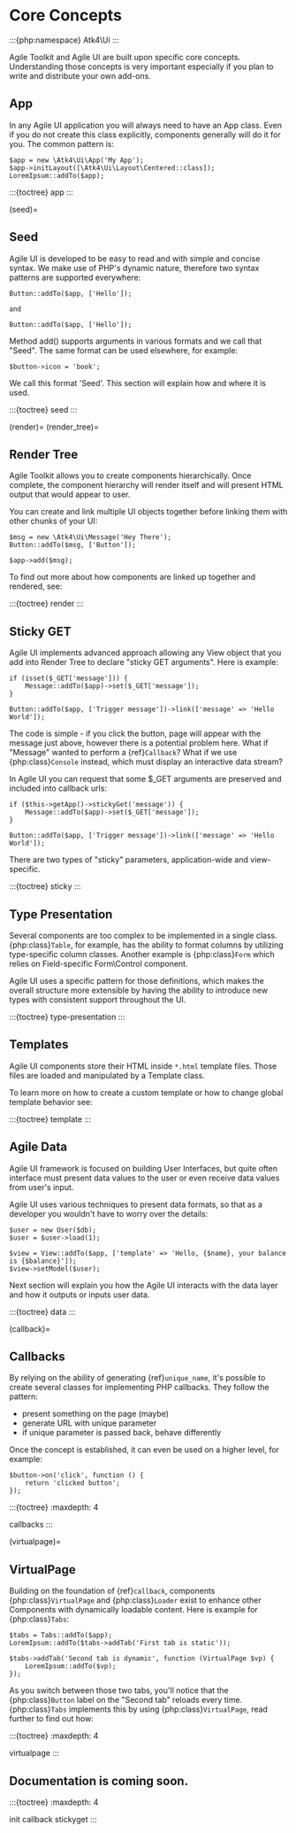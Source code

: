 # Core Concepts

:::{php:namespace} Atk4\Ui
:::

Agile Toolkit and Agile UI are built upon specific core concepts. Understanding those
concepts is very important especially if you plan to write and distribute your own
add-ons.

## App

In any Agile UI application you will always need to have an App class. Even if you do not
create this class explicitly, components generally will do it for you. The common pattern
is:

```
$app = new \Atk4\Ui\App('My App');
$app->initLayout([\Atk4\Ui\Layout\Centered::class]);
LoremIpsum::addTo($app);
```

:::{toctree}
app
:::

(seed)=

## Seed

Agile UI is developed to be easy to read and with simple and concise syntax. We make use of
PHP's dynamic nature, therefore two syntax patterns are supported everywhere:

```
Button::addTo($app, ['Hello']);

and

Button::addTo($app, ['Hello']);
```

Method add() supports arguments in various formats and we call that "Seed". The same format
can be used elsewhere, for example:

```
$button->icon = 'book';
```

We call this format 'Seed'. This section will explain how and where it is used.

:::{toctree}
seed
:::

(render)=
(render_tree)=

## Render Tree

Agile Toolkit allows you to create components hierarchically. Once complete, the component
hierarchy will render itself and will present HTML output that would appear to user.

You can create and link multiple UI objects together before linking them with other chunks of your UI:

```
$msg = new \Atk4\Ui\Message('Hey There');
Button::addTo($msg, ['Button']);

$app->add($msg);
```

To find out more about how components are linked up together and rendered, see:

:::{toctree}
render
:::

## Sticky GET

Agile UI implements advanced approach allowing any View object that you add into Render Tree to
declare "sticky GET arguments". Here is example:

```
if (isset($_GET['message'])) {
    Message::addTo($app)->set($_GET['message']);
}

Button::addTo($app, ['Trigger message'])->link(['message' => 'Hello World']);
```

The code is simple - if you click the button, page will appear with the message just above, however
there is a potential problem here. What if "Message" wanted to perform a {ref}`Callback`? What if
we use {php:class}`Console` instead, which must display an interactive data stream?

In Agile UI you can request that some $_GET arguments are preserved and included into callback urls:

```
if ($this->getApp()->stickyGet('message')) {
    Message::addTo($app)->set($_GET['message']);
}

Button::addTo($app, ['Trigger message'])->link(['message' => 'Hello World']);
```

There are two types of "sticky" parameters, application-wide and view-specific.

:::{toctree}
sticky
:::

## Type Presentation

Several components are too complex to be implemented in a single class. {php:class}`Table`, for example,
has the ability to format columns by utilizing type-specific column classes. Another example is {php:class}`Form`
which relies on Field-specific Form\Control component.

Agile UI uses a specific pattern for those definitions, which makes the overall structure more extensible
by having the ability to introduce new types with consistent support throughout the UI.

:::{toctree}
type-presentation
:::

## Templates

Agile UI components store their HTML inside `*.html` template files. Those files are loaded
and manipulated by a Template class.

To learn more on how to create a custom template or how to change global template
behavior see:

:::{toctree}
template
:::

## Agile Data

Agile UI framework is focused on building User Interfaces, but quite often interface must
present data values to the user or even receive data values from user's input.

Agile UI uses various techniques to present data formats, so that as a developer you wouldn't
have to worry over the details:

```
$user = new User($db);
$user = $user->load(1);

$view = View::addTo($app, ['template' => 'Hello, {$name}, your balance is {$balance}']);
$view->setModel($user);
```

Next section will explain you how the Agile UI interacts with the data layer and how it outputs or
inputs user data.

:::{toctree}
data
:::

(callback)=

## Callbacks

By relying on the ability of generating {ref}`unique_name`, it's possible to create several classes
for implementing PHP callbacks. They follow the pattern:

- present something on the page (maybe)
- generate URL with unique parameter
- if unique parameter is passed back, behave differently

Once the concept is established, it can even be used on a higher level, for example:

```
$button->on('click', function () {
    return 'clicked button';
});
```

:::{toctree}
:maxdepth: 4

callbacks
:::

(virtualpage)=

## VirtualPage

Building on the foundation of {ref}`callback`, components {php:class}`VirtualPage` and {php:class}`Loader`
exist to enhance other Components with dynamically loadable content. Here is example for {php:class}`Tabs`:

```
$tabs = Tabs::addTo($app);
LoremIpsum::addTo($tabs->addTab('First tab is static'));

$tabs->addTab('Second tab is dynamic', function (VirtualPage $vp) {
    LoremIpsum::addTo($vp);
});
```

As you switch between those two tabs, you'll notice that the {php:class}`Button` label on the "Second tab"
reloads every time. {php:class}`Tabs` implements this by using {php:class}`VirtualPage`, read further to
find out how:

:::{toctree}
:maxdepth: 4

virtualpage
:::

## Documentation is coming soon.

:::{toctree}
:maxdepth: 4

init
callback
stickyget
:::
